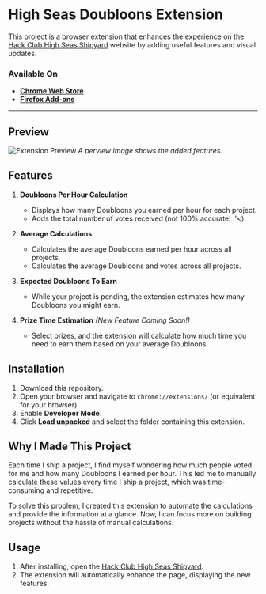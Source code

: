 # High Seas Doubloons Extension

This project is a browser extension that enhances the experience on the [Hack Club High Seas Shipyard](https://highseas.hackclub.com/shipyard) website by adding useful features and visual updates.

### Available On

- **[Chrome Web Store](https://chromewebstore.google.com/detail/highseas-doubloons/hhimmaemgjmpjiipodpdmldffkemoajm)**
- **[Firefox Add-ons](https://addons.mozilla.org/en-US/firefox/addon/highseas-doubloons/)**

---

## Preview

![Extension Preview](./view.jpg)
_A perview image shows the added features._

## Features

1. **Doubloons Per Hour Calculation**

   - Displays how many Doubloons you earned per hour for each project.
   - Adds the total number of votes received (not 100% accurate! :'<).

2. **Average Calculations**

   - Calculates the average Doubloons earned per hour across all projects.
   - Calculates the average Doubloons and votes across all projects.

3. **Expected Doubloons To Earn**

   - While your project is pending, the extension estimates how many Doubloons you might earn.

4. **Prize Time Estimation** _(New Feature Coming Soon!)_
   - Select prizes, and the extension will calculate how much time you need to earn them based on your average Doubloons.

## Installation

1. Download this repository.
2. Open your browser and navigate to `chrome://extensions/` (or equivalent for your browser).
3. Enable **Developer Mode**.
4. Click **Load unpacked** and select the folder containing this extension.

## Why I Made This Project

Each time I ship a project, I find myself wondering how much people voted for me and how many Doubloons I earned per hour.
This led me to manually calculate these values every time I ship a project,
which was time-consuming and repetitive.

To solve this problem, I created this extension to automate the calculations and provide the information at a glance.
Now, I can focus more on building projects without the hassle of manual calculations.

## Usage

1. After installing, open the [Hack Club High Seas Shipyard](https://highseas.hackclub.com/shipyard).
2. The extension will automatically enhance the page, displaying the new features.
